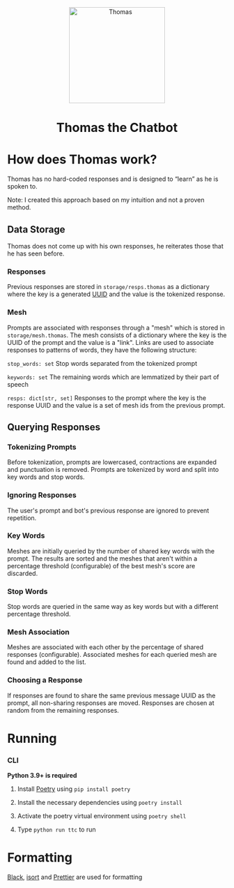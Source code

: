 <div align="center">
    <img src="https://i.imgur.com/1qHopDH.png" alt="Thomas" width="220" height="220">
    <h1>Thomas the Chatbot</h1>
</div>

# How does Thomas work?

Thomas has no hard-coded responses and is designed to “learn” as he is spoken to.

Note: I created this approach based on my intuition and not a proven method.

## Data Storage

Thomas does not come up with his own responses, he reiterates those that he has seen before.

### Responses

Previous responses are stored in `storage/resps.thomas` as a dictionary where the key is a generated [UUID](https://docs.python.org/3/library/uuid.html) and the value is the tokenized response.

### Mesh

Prompts are associated with responses through a "mesh" which is stored in `storage/mesh.thomas`. The mesh consists of a dictionary where the key is the UUID of the prompt and the value is a "link". Links are used to associate responses to patterns of words, they have the following structure:

`stop_words: set`
Stop words separated from the tokenized prompt

`keywords: set`
The remaining words which are lemmatized by their part of speech

`resps: dict[str, set]`
Responses to the prompt where the key is the response UUID and the value is a set of mesh ids from the previous prompt.

## Querying Responses

### Tokenizing Prompts

Before tokenization, prompts are lowercased, contractions are expanded and punctuation is removed. Prompts are tokenized by word and split into key words and stop words.

### Ignoring Responses

The user's prompt and bot's previous response are ignored to prevent repetition.

### Key Words

Meshes are initially queried by the number of shared key words with the prompt. The results are sorted and the meshes that aren't within a percentage threshold (configurable) of the best mesh's score are discarded.

### Stop Words

Stop words are queried in the same way as key words but with a different percentage threshold.

### Mesh Association

Meshes are associated with each other by the percentage of shared responses (configurable). Associated meshes for each queried mesh are found and added to the list.

### Choosing a Response

If responses are found to share the same previous message UUID as the prompt, all non-sharing responses are moved. Responses are chosen at random from the remaining responses.

# Running

### CLI

**Python 3.9+ is required**

1. Install [Poetry](https://python-poetry.org/) using `pip install poetry`

2. Install the necessary dependencies using `poetry install`

3. Activate the poetry virtual environment using `poetry shell`

4. Type `python run ttc` to run

# Formatting

[Black](https://github.com/psf/black), [isort](https://github.com/PyCQA/isort) and [Prettier](https://prettier.io/) are used for formatting
